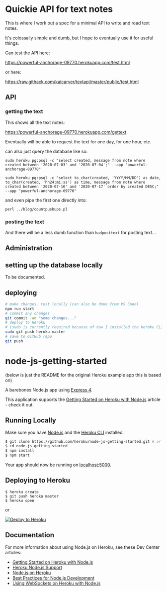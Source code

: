 # Quickie API for text notes

This is where I work out a spec for a minimal API to write and read text notes.

It's colossally simple and dumb, but I hope to eventually use it for useful things.

Can test the API here:

https://powerful-anchorage-09770.herokuapp.com/test.html

or here:

https://raw.githack.com/kaicarver/textapi/master/public/test.html

## API

### getting the text

This shows all the text notes:

https://powerful-anchorage-09770.herokuapp.com/gettext

Eventually will be able to request the text for one day, for one hour, etc.

can also just query the database like so:

    sudo heroku pg:psql -c "select created, message from note where created between '2020-07-03' and '2020-07-04';" --app "powerful-anchorage-09770"

    sudo heroku pg:psql -c "select to_char(created, 'YYYY/MM/DD') as date, to_char(created, 'hh24:mi:ss') as time, message from note where created between '2020-07-16' and '2020-07-17' order by created DESC;" --app "powerful-anchorage-09770"

and even pipe the first one directly into:

    perl ../blog/countpushups.pl

### posting the text

And there will be a less dumb function than `badposttext` for posting text...

## Administration

## setting up the database locally

To be documented.

## deploying

```bash
# make changes, test locally (can also be done from VS Code)
npm run start
# commit any changes
git commit -am "some changes..."
# deploy to Heroku
# (sudo is currently required because of how I installed the Heroku CLI)
sudo git push heroku master
# save to GitHub repo
git push
```

# node-js-getting-started

(below is just the README for the original Heroku example app this is based on)

A barebones Node.js app using [Express 4](http://expressjs.com/).

This application supports the [Getting Started on Heroku with Node.js](https://devcenter.heroku.com/articles/getting-started-with-nodejs) article - check it out.

## Running Locally

Make sure you have [Node.js](http://nodejs.org/) and the [Heroku CLI](https://cli.heroku.com/) installed.

```sh
$ git clone https://github.com/heroku/node-js-getting-started.git # or clone your own fork
$ cd node-js-getting-started
$ npm install
$ npm start
```

Your app should now be running on [localhost:5000](http://localhost:5000/).

## Deploying to Heroku

```
$ heroku create
$ git push heroku master
$ heroku open
```
or

[![Deploy to Heroku](https://www.herokucdn.com/deploy/button.png)](https://heroku.com/deploy)

## Documentation

For more information about using Node.js on Heroku, see these Dev Center articles:

- [Getting Started on Heroku with Node.js](https://devcenter.heroku.com/articles/getting-started-with-nodejs)
- [Heroku Node.js Support](https://devcenter.heroku.com/articles/nodejs-support)
- [Node.js on Heroku](https://devcenter.heroku.com/categories/nodejs)
- [Best Practices for Node.js Development](https://devcenter.heroku.com/articles/node-best-practices)
- [Using WebSockets on Heroku with Node.js](https://devcenter.heroku.com/articles/node-websockets)
